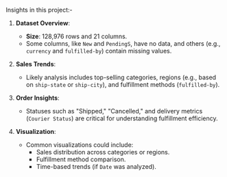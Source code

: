 Insights in this project:-
1. **Dataset Overview**:
   - **Size**: 128,976 rows and 21 columns.
   - Some columns, like `New` and `PendingS`, have no data, and others (e.g., `currency` and `fulfilled-by`) contain missing values.
2. **Sales Trends**:
   - Likely analysis includes top-selling categories, regions (e.g., based on `ship-state` or `ship-city`), and fulfillment methods (`fulfilled-by`).

3. **Order Insights**:
   - Statuses such as "Shipped," "Cancelled," and delivery metrics (`Courier Status`) are critical for understanding fulfillment efficiency.

4. **Visualization**:
   - Common visualizations could include:
     - Sales distribution across categories or regions.
     - Fulfillment method comparison.
     - Time-based trends (if `Date` was analyzed).
